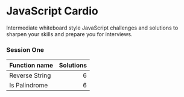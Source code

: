 # JavaScript Cardio

Intermediate whiteboard style JavaScript challenges and solutions to sharpen your skills and prepare you for interviews.

### Session One

| Function name  | Solutions |
| :------------- | --------: |
| Reverse String |         6 |
| Is Palindrome  |         6 |
